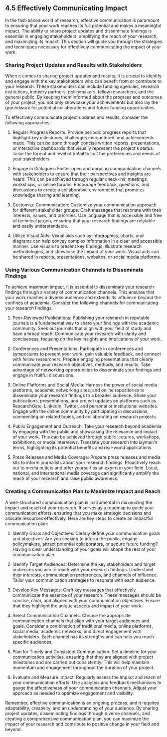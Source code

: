 ## 4.5 Effectively Communicating Impact

In the fast-paced world of research, effective communication is paramount to ensuring that your work reaches its full potential and makes a meaningful impact. The ability to share project updates and disseminate findings is essential in engaging stakeholders, amplifying the reach of your research, and maximizing its impact. This section will guide you through the strategies and techniques necessary for effectively communicating the impact of your work.

### Sharing Project Updates and Results with Stakeholders

When it comes to sharing project updates and results, it is crucial to identify and engage with the key stakeholders who can benefit from or contribute to your research. These stakeholders can include funding agencies, research institutions, industry partners, policymakers, fellow researchers, and the general public. By keeping them informed about the progress and outcomes of your project, you not only showcase your achievements but also lay the groundwork for potential collaborations and future funding opportunities.

To effectively communicate project updates and results, consider the following approaches:

1. Regular Progress Reports: Provide periodic progress reports that highlight key milestones, challenges encountered, and achievements made. This can be done through concise written reports, presentations, or interactive dashboards that visually represent the project's status. Tailor the format and level of detail to suit the preferences and needs of your stakeholders.

2. Engage in Dialogues: Foster open and ongoing communication channels with stakeholders to ensure that their perspectives and insights are heard. This can be achieved through regular check-ins, meetings, workshops, or online forums. Encourage feedback, questions, and discussions to create a collaborative environment that promotes knowledge sharing and learning.

3. Customize Communication: Customize your communication approach for different stakeholder groups. Craft messages that resonate with their interests, values, and priorities. Use language that is accessible and free of technical jargon, ensuring that your research findings are relatable and easily understandable.

4. Utilize Visual Aids: Visual aids such as infographics, charts, and diagrams can help convey complex information in a clear and accessible manner. Use visuals to present key findings, illustrate research methodologies, and showcase the impact of your work. Visual aids can be shared in reports, presentations, websites, or social media platforms.

### Using Various Communication Channels to Disseminate Findings

To achieve maximum impact, it is essential to disseminate your research findings through a variety of communication channels. This ensures that your work reaches a diverse audience and extends its influence beyond the confines of academia. Consider the following channels for communicating your research findings:

1. Peer-Reviewed Publications: Publishing your research in reputable journals is a fundamental way to share your findings with the academic community. Seek out journals that align with your field of study and have a broad reach. Communicate your research with clarity and conciseness, focusing on the key insights and implications of your work.

2. Conferences and Presentations: Participate in conferences and symposiums to present your work, gain valuable feedback, and connect with fellow researchers. Prepare engaging presentations that clearly communicate your research objectives, methods, and results. Take advantage of networking opportunities to disseminate your findings and engage in fruitful discussions.

3. Online Platforms and Social Media: Harness the power of social media platforms, academic networking sites, and online repositories to disseminate your research findings to a broader audience. Share your publications, presentations, and project updates on platforms such as ResearchGate, LinkedIn, Twitter, and personal or institutional websites. Engage with the online community by participating in discussions, commenting on related topics, and collaborating on research projects.

4. Public Engagement and Outreach: Take your research beyond academia by engaging with the public and showcasing the relevance and impact of your work. This can be achieved through public lectures, workshops, exhibitions, or media interviews. Translate your research into layman's terms, highlighting its potential benefits and real-world applications.

5. Press Releases and Media Coverage: Prepare press releases and media kits to inform journalists about your research findings. Proactively reach out to media outlets and offer yourself as an expert in your field. Local, national, and international media coverage can significantly amplify the reach of your research and raise public awareness.

### Creating a Communication Plan to Maximize Impact and Reach

A well-structured communication plan is instrumental in maximizing the impact and reach of your research. It serves as a roadmap to guide your communication efforts, ensuring that you make strategic decisions and allocate resources effectively. Here are key steps to create an impactful communication plan:

1. Identify Goals and Objectives: Clearly define your communication goals and objectives. Are you seeking to inform the public, engage policymakers, attract potential collaborators, or secure future funding? Having a clear understanding of your goals will shape the rest of your communication plan.

2. Identify Target Audiences: Determine the key stakeholders and target audiences you aim to reach with your research findings. Understand their interests, communication preferences, and channels of influence. Tailor your communication strategies to resonate with each audience.

3. Develop Key Messages: Craft key messages that effectively communicate the essence of your research. These messages should be concise, clear, and aligned with your communication objectives. Ensure that they highlight the unique aspects and impact of your work.

4. Select Communication Channels: Choose the appropriate communication channels that align with your target audiences and goals. Consider a combination of traditional media, online platforms, social media, academic networks, and direct engagement with stakeholders. Each channel has its strengths and can help you reach specific audiences.

5. Plan for Timely and Consistent Communication: Set a timeline for your communication activities, ensuring that they are aligned with project milestones and are carried out consistently. This will help maintain momentum and engagement throughout the duration of your project.

6. Evaluate and Measure Impact: Regularly assess the impact and reach of your communication efforts. Use analytics and feedback mechanisms to gauge the effectiveness of your communication channels. Adjust your approach as needed to optimize engagement and visibility.

Remember, effective communication is an ongoing process, and it requires adaptability, creativity, and an understanding of your audience. By sharing project updates, disseminating findings through diverse channels, and creating a comprehensive communication plan, you can maximize the impact of your research and contribute to positive change in your field and beyond.